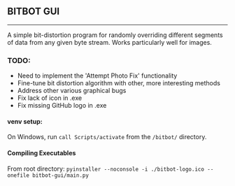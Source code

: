 ## BITBOT GUI

------------------

A simple bit-distortion program for randomly overriding different segments of data from any given byte stream. Works particularly well for images.

### TODO:

* Need to implement the 'Attempt Photo Fix' functionality
* Fine-tune bit distortion algorithm with other, more interesting methods
* Address other various graphical bugs
* Fix lack of icon in .exe
* Fix missing GitHub logo in .exe

#### venv setup:

On Windows, run `call Scripts/activate` from the `/bitbot/` directory.


#### Compiling Executables

From root directory: `pyinstaller --noconsole -i ./bitbot-logo.ico --onefile bitbot-gui/main.py`
